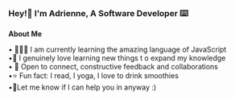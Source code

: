 ### Hey!👋 I'm Adrienne, A Software Developer ⌨️
<strong> 

About Me </strong>
<p>
	• 👩🏾‍💻 I am currently learning the amazing language of JavaScript
  <br>
	•🧠 I genuinely love learning new things t o expand my knowledge 
  <br>
	• 👥 Open to connect, constructive feedback and collaborations
  <br>
•⭐ Fun fact: I read, I yoga, I love to drink smoothies
 
  <br>
  •💬Let me know if I can help you in anyway :)
  </p>

